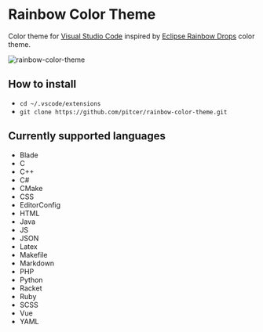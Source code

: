 # Rainbow Color Theme

Color theme for [Visual Studio Code](https://github.com/microsoft/vscode) inspired by [Eclipse Rainbow Drops](https://github.com/guari/eclipse-ui-theme/blob/master/com.github.eclipseuitheme.themes.plugin/bin/color-scheme/RainbowDrops.xml) color theme.

![rainbow-color-theme](https://raw.githubusercontent.com/pitcer/rainbow-color-theme/master/rainbow-color-theme.png)

## How to install

* `cd ~/.vscode/extensions`
* `git clone https://github.com/pitcer/rainbow-color-theme.git`

## Currently supported languages

* Blade
* C
* C++
* C#
* CMake
* CSS
* EditorConfig
* HTML
* Java
* JS
* JSON
* Latex
* Makefile
* Markdown
* PHP
* Python
* Racket
* Ruby
* SCSS
* Vue
* YAML
